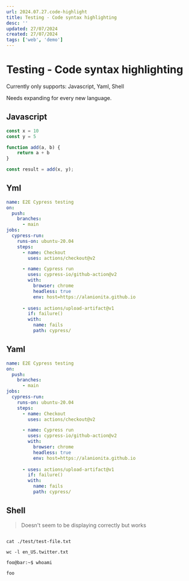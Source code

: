 ```yaml
---
url: 2024.07.27.code-highlight
title: Testing - Code syntax highlighting
desc: ''
updated: 27/07/2024
created: 27/07/2024
tags: ['web', 'demo']
---
```


# Testing - Code syntax highlighting

Currently only supports: Javascript, Yaml, Shell

Needs expanding for every new language.

## Javascript

```javascript
const x = 10
const y = 5

function add(a, b) {
    return a + b
}

const result = add(x, y);
```

## Yml

```yml
name: E2E Cypress testing
on:
  push:
    branches:
      - main
jobs:
  cypress-run:
    runs-on: ubuntu-20.04
    steps:
      - name: Checkout
        uses: actions/checkout@v2

      - name: Cypress run
        uses: cypress-io/github-action@v2
        with:
          browser: chrome
          headless: true
          env: host=https://alanionita.github.io
          
      - uses: actions/upload-artifact@v1
        if: failure()
        with:
          name: fails
          path: cypress/    
```

## Yaml

```yaml
name: E2E Cypress testing
on:
  push:
    branches:
      - main
jobs:
  cypress-run:
    runs-on: ubuntu-20.04
    steps:
      - name: Checkout
        uses: actions/checkout@v2

      - name: Cypress run
        uses: cypress-io/github-action@v2
        with:
          browser: chrome
          headless: true
          env: host=https://alanionita.github.io
          
      - uses: actions/upload-artifact@v1
        if: failure()
        with:
          name: fails
          path: cypress/    
```


## Shell

> Doesn't seem to be displaying correctly but works

```shell

cat ./test/test-file.txt

wc -l en_US.twitter.txt

foo@bar:~$ whoami

foo

```